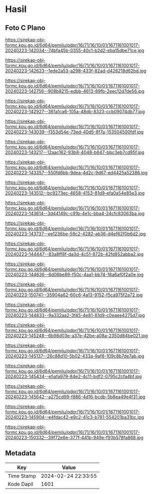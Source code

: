 # Hasil

## Foto C Plano

https://sirekap-obj-formc.kpu.go.id/6d64/pemilu/pdpr/16/71/16/10/01/1671161001017-20240223-142034--74bfa45b-0355-40c1-b2d2-eba15dbe71ce.jpg

https://sirekap-obj-formc.kpu.go.id/6d64/pemilu/pdpr/16/71/16/10/01/1671161001017-20240223-142623--1ede2a53-a298-433f-82ad-d426218d62bd.jpg

https://sirekap-obj-formc.kpu.go.id/6d64/pemilu/pdpr/16/71/16/10/01/1671161001017-20240223-142756--908b8215-edbb-4613-89fb-2eec12d7de56.jpg

https://sirekap-obj-formc.kpu.go.id/6d64/pemilu/pdpr/16/71/16/10/01/1671161001017-20240223-142927--361a1ca6-105a-48db-8323-ccb09074db77.jpg

https://sirekap-obj-formc.kpu.go.id/6d64/pemilu/pdpr/16/71/16/10/01/1671161001017-20240223-143039--f353d54e-73ed-40d5-8f7a-153504500fdf.jpg

https://sirekap-obj-formc.kpu.go.id/6d64/pemilu/pdpr/16/71/16/10/01/1671161001017-20240223-143217--12aac162-93b8-4048-b847-bbc3eb7cd95f.jpg

https://sirekap-obj-formc.kpu.go.id/6d64/pemilu/pdpr/16/71/16/10/01/1671161001017-20240223-143357--550fd6bb-9dea-4d2c-9d67-ed4425a52386.jpg

https://sirekap-obj-formc.kpu.go.id/6d64/pemilu/pdpr/16/71/16/10/01/1671161001017-20240223-143512--bc9273ec-4658-4153-81d9-efa0a54e85e3.jpg

https://sirekap-obj-formc.kpu.go.id/6d64/pemilu/pdpr/16/71/16/10/01/1671161001017-20240223-143614--3d44149c-c91b-4e1c-bba4-24cfc83063ba.jpg

https://sirekap-obj-formc.kpu.go.id/6d64/pemilu/pdpr/16/71/16/10/01/1671161001017-20240223-143737--ee1236be-59c2-4282-ab36-d4ef62f0b6d2.jpg

https://sirekap-obj-formc.kpu.go.id/6d64/pemilu/pdpr/16/71/16/10/01/1671161001017-20240223-144447--83a8ff8f-da3d-4c51-872b-42fd852abba2.jpg

https://sirekap-obj-formc.kpu.go.id/6d64/pemilu/pdpr/16/71/16/10/01/1671161001017-20240223-144636--6d06be89-f50c-4aa1-bb74-18a6af0f2a0e.jpg

https://sirekap-obj-formc.kpu.go.id/6d64/pemilu/pdpr/16/71/16/10/01/1671161001017-20240223-150741--35904a62-60c6-4a13-9152-f5ca975f2a72.jpg

https://sirekap-obj-formc.kpu.go.id/6d64/pemilu/pdpr/16/71/16/10/01/1671161001017-20240223-144833--9a332aa2-3f45-4e81-81d9-c0eaee4275d7.jpg

https://sirekap-obj-formc.kpu.go.id/6d64/pemilu/pdpr/16/71/16/10/01/1671161001017-20240223-145248--6b98d03e-a37e-42be-a08a-2350d84be021.jpg

https://sirekap-obj-formc.kpu.go.id/6d64/pemilu/pdpr/16/71/16/10/01/1671161001017-20240223-145137--26c88d10-5b02-433a-9af8-109c8b7de7ab.jpg

https://sirekap-obj-formc.kpu.go.id/6d64/pemilu/pdpr/16/71/16/10/01/1671161001017-20240223-145434--e5afa979-84e2-4c11-bdf2-0795c2cfa4bf.jpg

https://sirekap-obj-formc.kpu.go.id/6d64/pemilu/pdpr/16/71/16/10/01/1671161001017-20240223-145642--a275cd99-f886-4d16-bcdb-5b8ea49e4f31.jpg

https://sirekap-obj-formc.kpu.go.id/6d64/pemilu/pdpr/16/71/16/10/01/1671161001017-20240223-145904--e4fdac42-e9c2-41c3-b781-554201ba31bc.jpg

https://sirekap-obj-formc.kpu.go.id/6d64/pemilu/pdpr/16/71/16/10/01/1671161001017-20240223-150332--39f72e6e-377f-441b-949e-f93b578fa868.jpg


## Metadata

| Key        | Value               |
| ---------- | ------------------- |
| Time Stamp | 2024-02-24 22:33:55 |
| Kode Dapil | 1601                |



